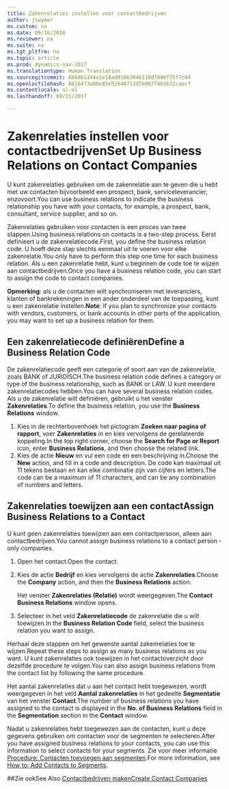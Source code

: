```yaml
---
title: Zakenrelaties instellen voor contactbedrijven
author: jswymer
ms.custom: na
ms.date: 09/16/2016
ms.reviewer: na
ms.suite: na
ms.tgt_pltfrm: na
ms.topic: article
ms.prod: dynamics-nav-2017
ms.translationtype: Human Translation
ms.sourcegitcommit: 6b60b1344a1e18ad91863046110df880f75f7c04
ms.openlocfilehash: 6616473a00e85e52648713d7e067f4b3b72caecf
ms.contentlocale: nl-nl
ms.lasthandoff: 09/11/2017

---
```

# <a name="set-up-business-relations-on-contact-companies"></a><span data-ttu-id="3d7b2-102">Zakenrelaties instellen voor contactbedrijven</span><span class="sxs-lookup"><span data-stu-id="3d7b2-102">Set Up Business Relations on Contact Companies</span></span>
<span data-ttu-id="3d7b2-103">U kunt zakenrelaties gebruiken om de zakenrelatie aan te geven die u hebt met uw contacten bijvoorbeeld een prospect, bank, serviceleverancier, enzovoort.</span><span class="sxs-lookup"><span data-stu-id="3d7b2-103">You can use business relations to indicate the business relationship you have with your contacts, for example, a prospect, bank, consultant, service supplier, and so on.</span></span>

<span data-ttu-id="3d7b2-104">Zakenrelaties gebruiken voor contacten is een proces van twee stappen.</span><span class="sxs-lookup"><span data-stu-id="3d7b2-104">Using business relations on contacts is a two-step process.</span></span> <span data-ttu-id="3d7b2-105">Eerst definieert u de zakenrelatiecode.</span><span class="sxs-lookup"><span data-stu-id="3d7b2-105">First, you define the business relation code.</span></span> <span data-ttu-id="3d7b2-106">U hoeft deze stap slechts eenmaal uit te voeren voor elke zakenrelatie.</span><span class="sxs-lookup"><span data-stu-id="3d7b2-106">You only have to perform this step one time for each business relation.</span></span> <span data-ttu-id="3d7b2-107">Als u een zakenrelatie hebt, kunt u beginnen de code toe te wijzen aan contactbedrijven.</span><span class="sxs-lookup"><span data-stu-id="3d7b2-107">Once you have a business relation code, you can start to assign the code to contact companies.</span></span>

<span data-ttu-id="3d7b2-108">**Opmerking**: als u de contacten wilt synchroniseren met leveranciers, klanten of bankrekeningen in een ander onderdeel van de toepassing, kunt u een zakenrelatie instellen.</span><span class="sxs-lookup"><span data-stu-id="3d7b2-108">**Note**: If you plan to synchronize your contacts with vendors, customers, or bank accounts in other parts of the application, you may want to set up a business relation for them.</span></span>

## <a name="define-a-business-relation-code"></a><span data-ttu-id="3d7b2-109">Een zakenrelatiecode definiëren</span><span class="sxs-lookup"><span data-stu-id="3d7b2-109">Define a Business Relation Code</span></span>
<span data-ttu-id="3d7b2-110">De zakenrelatiecode geeft een categorie of soort aan van de zakenrelatie, zoals BANK of JURIDISCH.</span><span class="sxs-lookup"><span data-stu-id="3d7b2-110">The business relation code defines a category or type of the business relationship, such as BANK or LAW.</span></span> <span data-ttu-id="3d7b2-111">U kunt meerdere zakenrelatiecodes hebben.</span><span class="sxs-lookup"><span data-stu-id="3d7b2-111">You can have several business relation codes.</span></span> <span data-ttu-id="3d7b2-112">Als u de zakenrelatie wilt definiëren, gebruikt u het venster **Zakenrelaties**.</span><span class="sxs-lookup"><span data-stu-id="3d7b2-112">To define the business relation, you use the **Business Relations** window.</span></span>

1. <span data-ttu-id="3d7b2-113">Kies in de rechterbovenhoek het pictogram **Zoeken naar pagina of rapport**, voer **Zakenrelaties** in en kies vervolgens de gerelateerde koppeling.</span><span class="sxs-lookup"><span data-stu-id="3d7b2-113">In the top right corner, choose the **Search for Page or Report** icon, enter **Business Relations**, and then choose the related link.</span></span>
2. <span data-ttu-id="3d7b2-114">Kies de actie **Nieuw** en vul een code en een beschrijving in.</span><span class="sxs-lookup"><span data-stu-id="3d7b2-114">Choose the **New** action, and fill in a code and description.</span></span> <span data-ttu-id="3d7b2-115">De code kan maximaal uit 11 tekens bestaan en kan elke combinatie zijn van cijfers en letters.</span><span class="sxs-lookup"><span data-stu-id="3d7b2-115">The code can be a maximum of 11 characters, and can be any combination of numbers and letters.</span></span>

## <a name="assign-business-relations-to-a-contact"></a><span data-ttu-id="3d7b2-116">Zakenrelaties toewijzen aan een contact</span><span class="sxs-lookup"><span data-stu-id="3d7b2-116">Assign Business Relations to a Contact</span></span>
<span data-ttu-id="3d7b2-117">U kunt geen zakenrelaties toewijzen aan een contactpersoon, alleen aan contactbedrijven.</span><span class="sxs-lookup"><span data-stu-id="3d7b2-117">You cannot assign business relations to a contact person - only companies.</span></span>

1. <span data-ttu-id="3d7b2-118">Open het contact.</span><span class="sxs-lookup"><span data-stu-id="3d7b2-118">Open the contact.</span></span>
2. <span data-ttu-id="3d7b2-119">Kies de actie **Bedrijf** en kies vervolgens de actie **Zakenrelaties**.</span><span class="sxs-lookup"><span data-stu-id="3d7b2-119">Choose the **Company** action, and then the **Business Relations** action.</span></span>

    <span data-ttu-id="3d7b2-120">Het venster **Zakenrelaties (Relatie)** wordt weergegeven.</span><span class="sxs-lookup"><span data-stu-id="3d7b2-120">The **Contact Business Relations** window opens.</span></span>
3. <span data-ttu-id="3d7b2-121">Selecteer in het veld **Zakenrelatiecode** de zakenrelatie die u wilt toewijzen.</span><span class="sxs-lookup"><span data-stu-id="3d7b2-121">In the **Business Relation Code** field, select the business relation you want to assign.</span></span>

<span data-ttu-id="3d7b2-122">Herhaal deze stappen om het gewenste aantal zakenrelaties toe te wijzen.</span><span class="sxs-lookup"><span data-stu-id="3d7b2-122">Repeat these steps to assign as many business relations as you want.</span></span> <span data-ttu-id="3d7b2-123">U kunt zakenrelaties ook toewijzen in het contactoverzicht door dezelfde procedure te volgen.</span><span class="sxs-lookup"><span data-stu-id="3d7b2-123">You can also assign business relations from the contact list by following the same procedure.</span></span>

<span data-ttu-id="3d7b2-124">Het aantal zakenrelaties dat u aan het contact hebt toegewezen, wordt weergegeven in het veld **Aantal zakenrelaties** in het gedeelte **Segmentatie** van het venster **Contact**.</span><span class="sxs-lookup"><span data-stu-id="3d7b2-124">The number of business relations you have assigned to the contact is displayed in the **No. of Business Relations** field in the **Segmentation** section in the **Contact** window.</span></span>

<span data-ttu-id="3d7b2-125">Nadat u zakenrelaties hebt toegewezen aan de contacten, kunt u deze gegevens gebruiken om contacten voor de segmenten te selecteren.</span><span class="sxs-lookup"><span data-stu-id="3d7b2-125">After you have assigned business relations to your contacts, you can use this information to select contacts for your segments.</span></span> <span data-ttu-id="3d7b2-126">Zie voor meer informatie [Procedure: Contacten toevoegen aan segmenten](marketing-add-contact-segment.md).</span><span class="sxs-lookup"><span data-stu-id="3d7b2-126">For more information, see [How to: Add Contacts to Segments](marketing-add-contact-segment.md).</span></span>

##<a name="see-also"></a><span data-ttu-id="3d7b2-127">Zie ook</span><span class="sxs-lookup"><span data-stu-id="3d7b2-127">See Also</span></span>
[<span data-ttu-id="3d7b2-128">Contactbedrijven maken</span><span class="sxs-lookup"><span data-stu-id="3d7b2-128">Create Contact Companies</span></span>](marketing-create-contact-companies.md)

